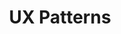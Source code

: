 ---
layout: category
title: "UX Patterns"
shortName: "patterns"
intro: "Repeatable combinations of Design System components for recurring design solutions."
custom_js: ["ga/ga-tracker.js", "ga/generic.js"]
---